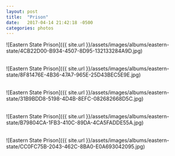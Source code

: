 ```yaml
---
layout: post
title:  "Prison"
date:   2017-04-14 21:42:18 -0500
categories: photos
---
```


![Eastern State Prison]({{ site.url }}/assets/images/albums/eastern-state/4CB22D00-B934-4507-8D95-132133284A9D.jpg)
<br/><br/>

![Eastern State Prison]({{ site.url }}/assets/images/albums/eastern-state/8F81476E-4B36-47A7-965E-25D43BEC5E9E.jpg)
<br/><br/>

![Eastern State Prison]({{ site.url }}/assets/images/albums/eastern-state/31B9BDD8-5198-4D4B-8EFC-082682668D5C.jpg)
<br/><br/>

![Eastern State Prison]({{ site.url }}/assets/images/albums/eastern-state/B79804CA-1FB3-410C-89DA-4CA5FADDE55A.jpg)
<br/><br/>

![Eastern State Prison]({{ site.url }}/assets/images/albums/eastern-state/CC0FC75B-2043-462C-8BA0-E0A693042095.jpg)
<br/><br/>
